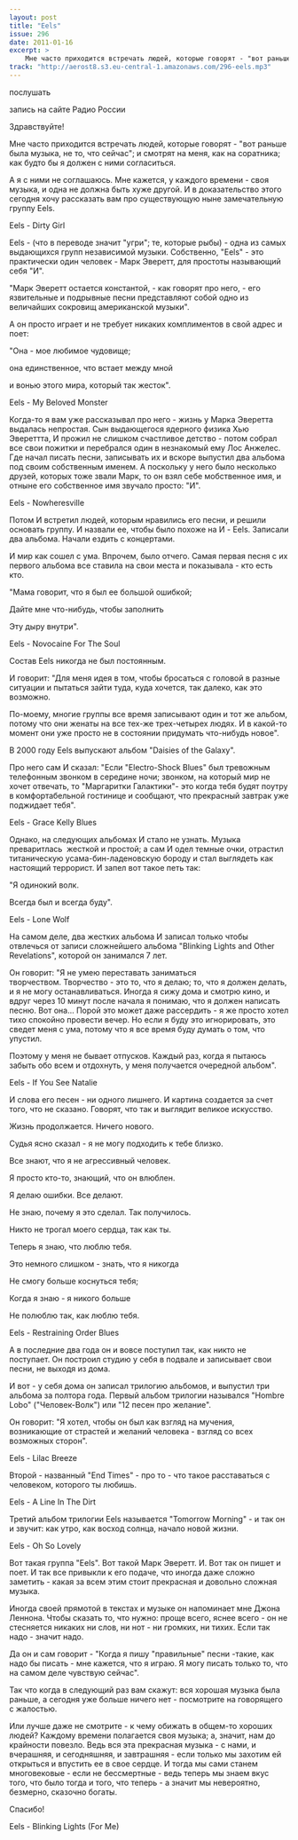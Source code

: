 ```yaml
---
layout: post
title: "Eels"
issue: 296
date: 2011-01-16
excerpt: >
    Мне часто приходится встречать людей, которые говорят - "вот раньше была музыка, не то, что сейчас"; и смотрят на меня, как на соратника; как будто бы я должен с ними согласиться.
track: "http://aerost8.s3.eu-central-1.amazonaws.com/296-eels.mp3"
---
```


послушать

запись на сайте Радио России

Здравствуйте!

Мне часто приходится встречать людей, которые говорят - "вот раньше была музыка, не то, что сейчас"; и смотрят на меня, как на соратника; как будто бы я должен с ними согласиться.

А я с ними не соглашаюсь. Мне кажется, у каждого времени - своя музыка, и одна не должна быть хуже другой. И в доказательство этого сегодня хочу рассказать вам про существующую ныне замечательную группу Eels.

Eels - Dirty Girl

Eels - (что в переводе значит "угри"; те, которые рыбы) - одна из самых выдающихся групп независимой музыки. Собственно, "Eels" - это практически один человек - Марк Эверетт, для простоты называющий себя "И".

"Марк Эверетт остается константой, - как говорят про него, - его язвительные и подрывные песни представляют собой одно из величайших сокровищ американской музыки".

А он просто играет и не требует никаких комплиментов в свой адрес и поет:

"Она - мое любимое чудовище;

она единственное, что встает между мной

и вонью этого мира, который так жесток".

Eels - My Beloved Monster

Когда-то я вам уже рассказывал про него - жизнь у Марка Эверетта выдалась непростая. Сын выдающегося ядерного физика Хью Эвереттта, И прожил не слишком счастливое детство - потом собрал все свои пожитки и перебрался один в незнакомый ему Лос Анжелес. Где начал писать песни, записывать их и вскоре выпустил два альбома под своим собственным именем. А поскольку у него было несколько друзей, которых тоже звали Марк, то он взял себе мобственное имя, и отныне его собственное имя звучало просто: "И".

Eels - Nowheresville

Потом И встретил людей, которым нравились его песни, и решили основать группу. И назвали ее, чтобы было похоже на И - Eels. Записали два альбома. Начали ездить с концертами.

И мир как сошел с ума. Впрочем, было отчего. Самая первая песня с их первого альбома все ставила на свои места и показывала - кто есть кто.

"Мама говорит, что я был ее большой ошибкой;

Дайте мне что-нибудь, чтобы заполнить

Эту дыру внутри".

Eels - Novocaine For The Soul

Состав Eels никогда не был постоянным.

И говорит: "Для меня идея в том, чтобы бросаться с головой в разные ситуации и пытаться зайти туда, куда хочется, так далеко, как это возможно.

По-моему, многие группы все время записывают один и тот же альбом, потому что они женаты на все тех-же трех-четырех людях. И в какой-то момент они уже просто не в состоянии придумать что-нибудь новое".

В 2000 году Eels выпускают альбом "Daisies of the Galaxy".

Про него сам И сказал: "Если "Electro-Shock Blues" был тревожным телефонным звонком в середине ночи; звонком, на который мир не хочет отвечать, то "Маргаритки Галактики"- это когда тебя будят поутру в комфортабельной гостинице и сообщают, что прекрасный завтрак уже поджидает тебя".

Eels - Grace Kelly Blues

Однако, на следующих альбомах И стало не узнать. Музыка преваритлась  жесткой и простой; а сам И одел темные очки, отрастил титаническую усама-бин-ладеновскую бороду и стал выглядеть как настоящий террорист. И запел вот такое петь так:

"Я одинокий волк.

Всегда был и всегда буду".

Eels - Lone Wolf

На самом деле, два жестких альбома И записал только чтобы отвлечься от записи сложнейшего альбома "Blinking Lights and Other Revelations", которой он занимался 7 лет.

Он говорит: "Я не умею переставать заниматься творчеством. Творчество - это то, что я делаю; то, что я должен делать, и я не могу останавливаться. Иногда я сижу дома и смотрю кино, и вдруг через 10 минут после начала я понимаю, что я должен написать песню. Вот она... Порой это может даже рассердить - я же просто хотел тихо спокойно провести вечер. Но если я буду это игнорировать, это сведет меня с ума, потому что я все время буду думать о том, что упустил.

Поэтому у меня не бывает отпусков. Каждый раз, когда я пытаюсь забыть обо всем и отдохнуть, у меня получается очередной альбом".

Eels - If You See Natalie

И слова его песен - ни одного лишнего. И картина создается за счет того, что не сказано. Говорят, что так и выглядит великое искусство.

Жизнь продолжается. Ничего нового.

Судья ясно сказал - я не могу подходить к тебе близко.

Все знают, что я не агрессивный человек.

Я просто кто-то, знающий, что он влюблен.

Я делаю ошибки. Все делают.

Не знаю, почему я это сделал. Так получилось.

Никто не трогал моего сердца, так как ты.

Теперь я знаю, что люблю тебя.

Это немного слишком - знать, что я никогда

Не смогу больше коснуться тебя;

Когда я знаю - я никого больше

Не полюблю так, как люблю тебя.

Eels - Restraining Order Blues

А в последние два года он и вовсе поступил так, как никто не поступает. Он построил студию у себя в подвале и записывает свои песни, не выходя из дома.

И вот - у себя дома он записал трилогию альбомов, и выпустил три альбома за полтора года. Первый альбом трилогии назывался "Hombre Lobo" ("Человек-Волк") или "12 песен про желание".

Он говорит: "Я хотел, чтобы он был как взгляд на мучения, возникающие от страстей и желаний человека - взгляд со всех возможных сторон".

Eels - Lilac Breeze

Второй - названный "End Times" - про то - что такое расставаться с человеком, которого ты любишь.

Eels - A Line In The Dirt

Третий альбом трилогии Eels называется "Tomorrow Morning" - и так он и звучит: как утро, как восход солнца, начало новой жизни.

Eels - Oh So Lovely

Вот такая группа "Eels". Вот такой Марк Эверетт. И. Вот так он пишет и поет. И так все привыкли к его подаче, что иногда даже сложно заметить - какая за всем этим стоит прекрасная и довольно сложная музыка.

Иногда своей прямотой в текстах и музыке он напоминает мне Джона Леннона. Чтобы сказать то, что нужно: проще всего, яснее всего - он не стесняется никаких ни слов, ни нот - ни громких, ни тихих. Если так надо - значит надо.

Да он и сам говорит - "Когда я пишу "правильные" песни -такие, как надо бы писать - мне кажется, что я играю. Я могу писать только то, что на самом деле чувствую сейчас".

Так что когда в следующий раз вам скажут: вся хорошая музыка была раньше, а сегодня уже больше ничего нет - посмотрите на говорящего с жалостью.

Или лучше даже не смотрите - к чему обижать в общем-то хороших людей? Каждому времени полагается своя музыка; а, значит, нам до крайности повезло. Ведь вся эта прекрасная музыка - с нами, и вчерашняя, и сегодняшняя, и завтрашняя - если только мы захотим ей открыться и впустить ее в свое сердце. И тогда мы сами станем многовековые - если не бессмертные - ведь теперь мы знаем вкус того, что было тогда и того, что теперь - а значит мы невероятно, безмерно, сказочно богаты.

Спасибо!

Eels - Blinking Lights (For Me)
